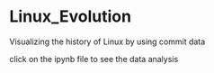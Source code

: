 # Linux_Evolution
Visualizing the history of Linux by using commit data

click on the ipynb file to see the data analysis
